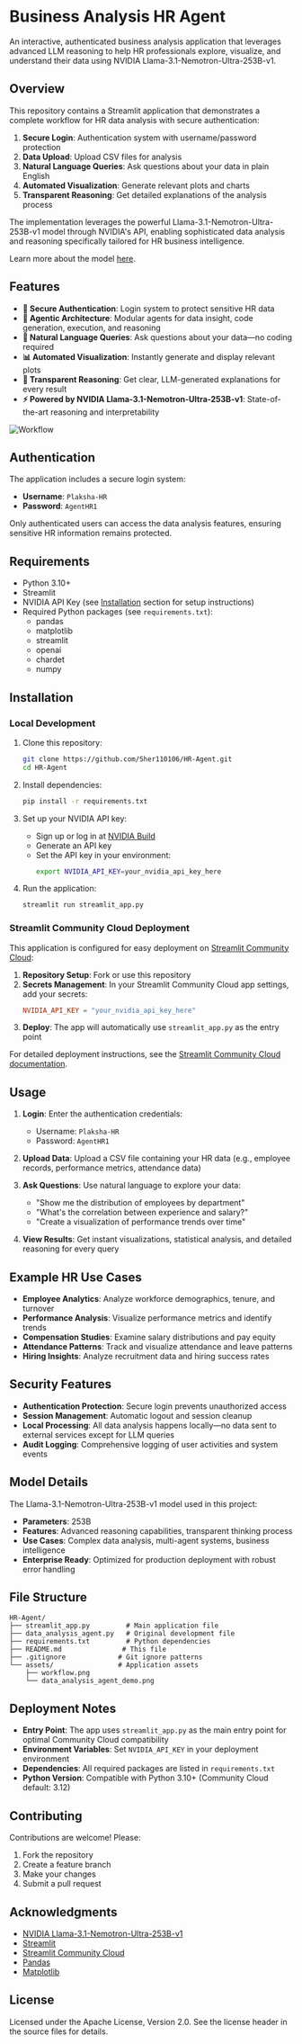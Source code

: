 # Business Analysis HR Agent

An interactive, authenticated business analysis application that leverages advanced LLM reasoning to help HR professionals explore, visualize, and understand their data using NVIDIA Llama-3.1-Nemotron-Ultra-253B-v1.

## Overview

This repository contains a Streamlit application that demonstrates a complete workflow for HR data analysis with secure authentication:

1. **Secure Login**: Authentication system with username/password protection
2. **Data Upload**: Upload CSV files for analysis
3. **Natural Language Queries**: Ask questions about your data in plain English
4. **Automated Visualization**: Generate relevant plots and charts
5. **Transparent Reasoning**: Get detailed explanations of the analysis process

The implementation leverages the powerful Llama-3.1-Nemotron-Ultra-253B-v1 model through NVIDIA's API, enabling sophisticated data analysis and reasoning specifically tailored for HR business intelligence.

Learn more about the model [here](https://developer.nvidia.com/blog/build-enterprise-ai-agents-with-advanced-open-nvidia-llama-nemotron-reasoning-models/).

## Features

- **🔐 Secure Authentication**: Login system to protect sensitive HR data
- **🤖 Agentic Architecture**: Modular agents for data insight, code generation, execution, and reasoning
- **💬 Natural Language Queries**: Ask questions about your data—no coding required
- **📊 Automated Visualization**: Instantly generate and display relevant plots
- **🧠 Transparent Reasoning**: Get clear, LLM-generated explanations for every result
- **⚡ Powered by NVIDIA Llama-3.1-Nemotron-Ultra-253B-v1**: State-of-the-art reasoning and interpretability

![Workflow](./assets/workflow.png)

## Authentication

The application includes a secure login system:
- **Username**: `Plaksha-HR`
- **Password**: `AgentHR1`

Only authenticated users can access the data analysis features, ensuring sensitive HR information remains protected.

## Requirements

- Python 3.10+
- Streamlit
- NVIDIA API Key (see [Installation](#installation) section for setup instructions)
- Required Python packages (see `requirements.txt`):
  - pandas
  - matplotlib
  - streamlit
  - openai
  - chardet
  - numpy

## Installation

### Local Development

1. Clone this repository:
   ```bash
   git clone https://github.com/Sher110106/HR-Agent.git
   cd HR-Agent
   ```

2. Install dependencies:
   ```bash
   pip install -r requirements.txt
   ```

3. Set up your NVIDIA API key:
   - Sign up or log in at [NVIDIA Build](https://build.nvidia.com/nvidia/llama-3_1-nemotron-ultra-253b-v1?integrate_nim=true&hosted_api=true&modal=integrate-nim)
   - Generate an API key
   - Set the API key in your environment:
     ```bash
     export NVIDIA_API_KEY=your_nvidia_api_key_here
     ```

4. Run the application:
   ```bash
   streamlit run streamlit_app.py
   ```

### Streamlit Community Cloud Deployment

This application is configured for easy deployment on [Streamlit Community Cloud](https://streamlit.io/cloud):

1. **Repository Setup**: Fork or use this repository
2. **Secrets Management**: In your Streamlit Community Cloud app settings, add your secrets:
   ```toml
   NVIDIA_API_KEY = "your_nvidia_api_key_here"
   ```
3. **Deploy**: The app will automatically use `streamlit_app.py` as the entry point

For detailed deployment instructions, see the [Streamlit Community Cloud documentation](https://docs.streamlit.io/deploy/streamlit-community-cloud).

## Usage

1. **Login**: Enter the authentication credentials:
   - Username: `Plaksha-HR`
   - Password: `AgentHR1`

2. **Upload Data**: Upload a CSV file containing your HR data (e.g., employee records, performance metrics, attendance data)

3. **Ask Questions**: Use natural language to explore your data:
   - "Show me the distribution of employees by department"
   - "What's the correlation between experience and salary?"
   - "Create a visualization of performance trends over time"

4. **View Results**: Get instant visualizations, statistical analysis, and detailed reasoning for every query

## Example HR Use Cases

- **Employee Analytics**: Analyze workforce demographics, tenure, and turnover
- **Performance Analysis**: Visualize performance metrics and identify trends
- **Compensation Studies**: Examine salary distributions and pay equity
- **Attendance Patterns**: Track and visualize attendance and leave patterns
- **Hiring Insights**: Analyze recruitment data and hiring success rates

## Security Features

- **Authentication Protection**: Secure login prevents unauthorized access
- **Session Management**: Automatic logout and session cleanup
- **Local Processing**: All data analysis happens locally—no data sent to external services except for LLM queries
- **Audit Logging**: Comprehensive logging of user activities and system events

## Model Details

The Llama-3.1-Nemotron-Ultra-253B-v1 model used in this project:
- **Parameters**: 253B
- **Features**: Advanced reasoning capabilities, transparent thinking process
- **Use Cases**: Complex data analysis, multi-agent systems, business intelligence
- **Enterprise Ready**: Optimized for production deployment with robust error handling

## File Structure

```
HR-Agent/
├── streamlit_app.py         # Main application file
├── data_analysis_agent.py   # Original development file
├── requirements.txt         # Python dependencies
├── README.md               # This file
├── .gitignore             # Git ignore patterns
└── assets/                # Application assets
    ├── workflow.png
    └── data_analysis_agent_demo.png
```

## Deployment Notes

- **Entry Point**: The app uses `streamlit_app.py` as the main entry point for optimal Community Cloud compatibility
- **Environment Variables**: Set `NVIDIA_API_KEY` in your deployment environment
- **Dependencies**: All required packages are listed in `requirements.txt`
- **Python Version**: Compatible with Python 3.10+ (Community Cloud default: 3.12)

## Contributing

Contributions are welcome! Please:
1. Fork the repository
2. Create a feature branch
3. Make your changes
4. Submit a pull request

## Acknowledgments

- [NVIDIA Llama-3.1-Nemotron-Ultra-253B-v1](https://build.nvidia.com/nvidia/llama-3_1-nemotron-ultra-253b-v1)
- [Streamlit](https://streamlit.io/)
- [Streamlit Community Cloud](https://streamlit.io/cloud)
- [Pandas](https://pandas.pydata.org/)
- [Matplotlib](https://matplotlib.org/)

## License

Licensed under the Apache License, Version 2.0. See the license header in the source files for details.
